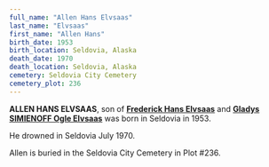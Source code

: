 ```yaml
---
full_name: "Allen Hans Elvsaas"
last_name: "Elvsaas"
first_name: "Allen Hans"
birth_date: 1953
birth_location: Seldovia, Alaska
death_date: 1970
death_location: Seldovia, Alaska
cemetery: Seldovia City Cemetery
cemetery_plot: 236
---
```


**ALLEN HANS ELVSAAS**, son of [**Frederick Hans Elvsaas**](./Elvsaas_Fred_Hans.md) and [**Gladys SIMIENOFF Ogle Elvsaas**](./Elvsass_Gladys_Ogle.md) was born in Seldovia in 1953. 

He drowned in Seldovia July 1970.  

Allen is buried in the Seldovia City Cemetery in Plot #236.

